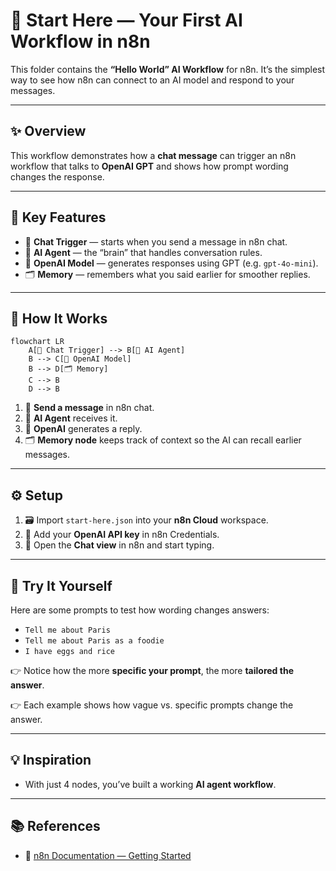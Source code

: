 # 💬 Start Here — Your First AI Workflow in n8n

This folder contains the **“Hello World” AI Workflow** for n8n.
It’s the simplest way to see how n8n can connect to an AI model and respond to your messages.

---

## ✨ Overview

This workflow demonstrates how a **chat message** can trigger an n8n workflow that talks to **OpenAI GPT** and shows how prompt wording changes the response.

---

## 🚀 Key Features

- 💬 **Chat Trigger** — starts when you send a message in n8n chat.
- 🧠 **AI Agent** — the “brain” that handles conversation rules.
- 🤖 **OpenAI Model** — generates responses using GPT (e.g. `gpt-4o-mini`).
- 🗂️ **Memory** — remembers what you said earlier for smoother replies.

---

## 🔄 How It Works

```mermaid
flowchart LR
    A[💬 Chat Trigger] --> B[🧠 AI Agent]
    B --> C[🤖 OpenAI Model]
    B --> D[🗂️ Memory]
    C --> B
    D --> B
```

1. 💬 **Send a message** in n8n chat.
2. 🧠 **AI Agent** receives it.
3. 🤖 **OpenAI** generates a reply.
4. 🗂️ **Memory node** keeps track of context so the AI can recall earlier messages.

---

## ⚙️ Setup

1. 🗃️ Import `start-here.json` into your **n8n Cloud** workspace.
2. 🔑 Add your **OpenAI API key** in n8n Credentials.
3. 🚀 Open the **Chat view** in n8n and start typing.

---

## 📝 Try It Yourself

Here are some prompts to test how wording changes answers:

- `Tell me about Paris`
- `Tell me about Paris as a foodie`
- `I have eggs and rice`

👉 Notice how the more **specific your prompt**, the more **tailored the answer**.

👉 Each example shows how vague vs. specific prompts change the answer.

---

## 💡 Inspiration

- With just 4 nodes, you’ve built a working **AI agent workflow**.

---

## 📚 References

- 📖 [n8n Documentation — Getting Started](https://docs.n8n.io/try-it-out/quickstart/)
